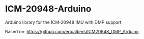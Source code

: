 # ICM-20948-Arduino
Arduino library for the ICM-20948 IMU with DMP support

Based on: https://github.com/ericalbers/ICM20948_DMP_Arduino